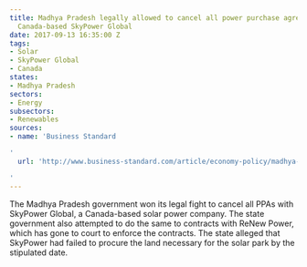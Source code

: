 ```yaml
---
title: Madhya Pradesh legally allowed to cancel all power purchase agreements with
  Canada-based SkyPower Global
date: 2017-09-13 16:35:00 Z
tags:
- Solar
- SkyPower Global
- Canada
states:
- Madhya Pradesh
sectors:
- Energy
subsectors:
- Renewables
sources:
- name: 'Business Standard

'
  url: 'http://www.business-standard.com/article/economy-policy/madhya-pradesh-govt-2-solar-firms-in-legal-row-117090700035_1.html

'
---
```


The Madhya Pradesh government won its legal fight to cancel all PPAs with SkyPower Global, a Canada-based solar power company. The state government also attempted to do the same to contracts with ReNew Power, which has gone to court to enforce the contracts. The state alleged that SkyPower had failed to procure the land necessary for the solar park by the stipulated date.